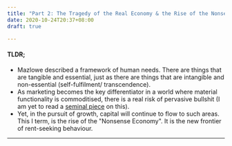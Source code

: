 ```yaml
---
title: "Part 2: The Tragedy of the Real Economy & the Rise of the Nonsense Economy"
date: 2020-10-24T20:37+08:00
draft: true

---
```


#### TLDR;

- Mazlowe described a framework of human needs. There are things that are tangible and essential, just as there are things that are intangible and non-essential     (self-fulfilment/ transcendence). 
- As marketing becomes the key     differentiator in a world where material functionality is commoditised, there is a real risk of pervasive bullshit (I am yet to read a [seminal piece](https://www.goodreads.com/book/show/34466958-bullshit-jobs) on this). 
- Yet, in the pursuit of growth, capital will continue to flow to such areas. This I term, is the  rise of the "Nonsense Economy". It is the new frontier of rent-seeking behaviour.

---

#### 